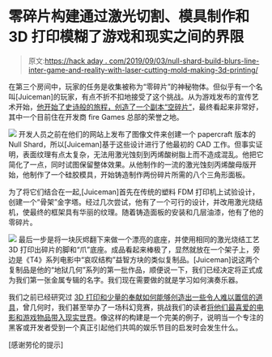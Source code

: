 # 零碎片构建通过激光切割、模具制作和 3D 打印模糊了游戏和现实之间的界限

> 原文:[https://hack aday . com/2019/09/03/null-shard-build-blurs-line-inter-game-and-reality-with-laser-cutting-mold-making-3d-printing/](https://hackaday.com/2019/09/03/null-shard-build-blurs-line-between-game-and-reality-with-laser-cutting-mold-making-3d-printing/)

在第三个房间中，玩家的任务是收集被称为“零碎片”的神秘物体。但似乎有一个名叫[Juiceman]的玩家，有点不折不扣地接受了这个挑战。从为游戏发布的宣传艺术开始，[他开始了史诗般的旅程，创造了一个副本“空碎片”](https://13ballstudios.blogspot.com/2019/08/the-null-shard-part-1.html)，最终看起来非常好，其中一个目前住在开发商 fire Games 总部的荣誉之地。

[![](../Images/397deec05f7f05a9d7ae5965e0d141ed.png)](https://hackaday.com/wp-content/uploads/2019/08/shard_detail.jpg) 开发人员之前在他们的网站上发布了图像文件来创建一个 papercraft 版本的 Null Shard，所以[Juiceman]基于这些设计进行了他最初的 CAD 工作。但事实证明，表面纹理有点太复杂，无法用激光蚀刻到丙烯酸树脂上而不造成混乱。他把它简化了一点，同时试图保留整体效果。从他制作的一流的激光蚀刻丙烯酸母版开始，他制作了一个硅胶模具，开始铸造制作两份碎片所需的八个三角形面板。

为了将它们结合在一起,[Juiceman]首先在传统的塑料 FDM 打印机上试验设计，创建一个“骨架”金字塔。经过几次尝试，他有了一个可行的设计，并改用激光烧结机，使最终的框架具有华丽的纹理。随着铸造面板的安装和几层油漆，他有了他的零碎片。

[![](../Images/e61c9344e405e06ebfa9f17b9880f577.png)](https://hackaday.com/wp-content/uploads/2019/08/shard_thumb.jpg) 最后一步是将一块灰烬翻下来做一个漂亮的底座，并使用相同的激光烧结工艺 3D 打印出碎片的脚和“爪”底座。成品看起来棒极了，显然就放在一个架子上，旁边是《T4》系列电影中“哀叹结构”益智方块的类似复制品。[Juiceman]说这两个复制品是他的“地狱几何”系列的第一批作品，顺便说一下，我们已经决定将正式成为我们第一张金属专辑的名字。我们现在需要做的就是学习如何演奏乐器。

我们之前已经研究过 [3D 打印和少量的奉献如何能够创造出一些令人难以置信的道具](https://hackaday.com/2017/11/15/visual-3d-print-finishing-guide/)，曾几何时，我们甚至举办了一场科幻竞赛，挑战我们的读者[将他们最喜爱的电影和游戏物品带入现实世界](https://hackaday.com/2017/01/23/hackadays-sci-fi-contest-hits-warp-speed/)。像这样的构建是一个完美的例子，说明当一个专注的黑客或开发者受到一个真正引起他们共鸣的娱乐节目的启发时会发生什么。

[感谢劳伦的提示]